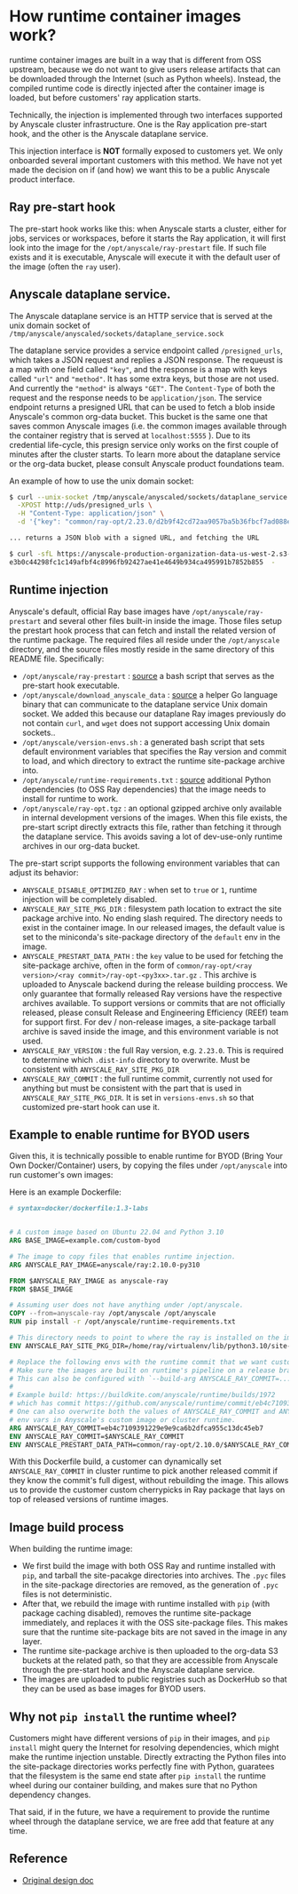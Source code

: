 # How runtime container images work?

runtime container images are built in a way that is different from OSS upstream,
because we do not want to give users release artifacts that can be downloaded
through the Internet (such as Python wheels). Instead, the compiled runtime code
is directly injected after the container image is loaded, but before customers'
ray application starts.

Technically, the injection is implemented through two interfaces supported
by Anyscale cluster infrastructure. One is the Ray application pre-start hook,
and the other is the Anyscale dataplane service.

This injection interface is **NOT** formally exposed to customers yet. We only
onboarded several important customers with this method. We have not yet made
the decision on if (and how) we want this to be a public Anyscale product
interface.

## Ray pre-start hook

The pre-start hook works like this: when Anyscale starts a cluster, either for
jobs, services or workspaces, before it starts the Ray application, it will
first look into the image for the `/opt/anyscale/ray-prestart` file. If such
file exists and it is executable, Anyscale will execute it with the default
user of the image (often the `ray` user).

## Anyscale dataplane service.

The Anyscale dataplane service is an HTTP service that is served at the unix
domain socket of `/tmp/anyscale/anyscaled/sockets/dataplane_service.sock`

The dataplane service provides a service endpoint called `/presigned_urls`,
which takes a JSON request and replies a JSON response. The requeust is a map
with one field called `"key"`, and the response is a map with keys
called `"url"` and `"method"`. It has some extra keys, but those are not used.
And currently the `"method"` is always `"GET"`. The `Content-Type` of both
the request and the response needs to be `application/json`. The service
endpoint returns a presigned URL that can be used to fetch a blob inside
Anyscale's common org-data bucket. This bucket is the same one that saves
common Anyscale images (i.e. the common images available through the container
registry that is served at `localhost:5555` ). Due to its credential life-cycle,
this presign service only works on the first couple of minutes after the cluster
starts. To learn more about the dataplane service or the org-data bucket,
please consult Anyscale product foundations team.

An example of how to use the unix domain socket:

````bash
$ curl --unix-socket /tmp/anyscale/anyscaled/sockets/dataplane_service.sock \
  -XPOST http://uds/presigned_urls \
  -H "Content-Type: application/json" \
  -d '{"key": "common/ray-opt/2.23.0/d2b9f42cd72aa9057ba5b36fbcf7ad088ef887bd/ray-opt-py310.tar.gz"}'

... returns a JSON blob with a signed URL, and fetching the URL

$ curl -sfL https://anyscale-production-organization-data-us-west-2.s3-accelerate.amazonaws.com/common/... | sha256sum
e3b0c44298fc1c149afbf4c8996fb92427ae41e4649b934ca495991b7852b855  -

````

## Runtime injection

Anyscale's default, official Ray base images have
`/opt/anyscale/ray-prestart` and several other files built-in inside the image.
Those files setup the prestart hook process that can fetch and install the
related version of the runtime package. The required files all reside under the
`/opt/anyscale` directory, and the source files mostly reside in the same
directory of this README file. Specifically:

- `/opt/anyscale/ray-prestart` : [source](./ray-prestart) a bash script that serves as the pre-start
  hook executable.
- `/opt/anyscale/download_anyscale_data` :
  [source](../go/download_anyscale_data/main.go) a helper Go language binary
  that can communicate to the dataplane service Unix domain socket. We added
  this because our dataplane Ray images previously do not contain `curl`, and
  `wget` does not support accessing Unix domain sockets..
- `/opt/anyscale/version-envs.sh` : a generated bash script that sets default
  environment variables that specifies the Ray version and commit to load, and
  which directory to extract the runtime site-package archive into.
- `/opt/anyscale/runtime-requirements.txt` :
  [source](./runtime-requirements.txt) additional Python dependencies
  (to OSS Ray dependencies) that the image needs to install for runtime to work.
- `/opt/anyscale/ray-opt.tgz` : an optional gzipped archive only available in
  internal development versions of the images. When this file exists, the
  pre-start script directly extracts this file, rather than fetching it through
  the dataplane service. This avoids saving a lot of dev-use-only runtime
  archives in our org-data bucket.

The pre-start script supports the following environment variables that can
adjust its behavior:

- `ANYSCALE_DISABLE_OPTIMIZED_RAY` : when set to `true` or `1`, runtime
  injection will be completely disabled.
- `ANYSCALE_RAY_SITE_PKG_DIR` : filesystem path location to extract the site
  package archive into. No ending slash required. The directory needs to exist
  in the container image. In our released images, the default value is set
  to the miniconda's site-package directory of the `default` env in the image.
- `ANYSCALE_PRESTART_DATA_PATH` : the `key` value to be used for fetching
  the site-package archive, often in the form of
  `common/ray-opt/<ray version>/<ray commit>/ray-opt-<py3xx>.tar.gz` . This
  archive is uploaded to Anyscale backend during the release building proccess.
  We only guarantee that formally released Ray versions have the respective
  archives available. To support versions or commits that are not officially
  released, please consult Release and Engineering Efficiency (REEf) team for
  support first. For dev / non-release images, a site-package tarball archive
  is saved inside the image, and this environment variable is not used.
- `ANYSCALE_RAY_VERSION` : the full Ray version, e.g. `2.23.0`. This is required
  to determine which `.dist-info` directory to overwrite. Must be consistent
  with `ANYSCALE_RAY_SITE_PKG_DIR`
- `ANYSCALE_RAY_COMMIT` : the full runtime commit, currently not used for
  anything but must be consistent with the part that
  is used in `ANYSCALE_RAY_SITE_PKG_DIR`. It is set in `versions-envs.sh` so
  that customized pre-start hook can use it.

## Example to enable runtime for BYOD users

Given this, it is technically possible to enable runtime for BYOD
(Bring Your Own Docker/Container) users, by copying the files under
`/opt/anyscale` into run customer's own images:

Here is an example Dockerfile:

````Dockerfile
# syntax=docker/dockerfile:1.3-labs


# A custom image based on Ubuntu 22.04 and Python 3.10
ARG BASE_IMAGE=example.com/custom-byod

# The image to copy files that enables runtime injection.
ARG ANYSCALE_RAY_IMAGE=anyscale/ray:2.10.0-py310

FROM $ANYSCALE_RAY_IMAGE as anyscale-ray
FROM $BASE_IMAGE

# Assuming user does not have anything under /opt/anyscale.
COPY --from=anyscale-ray /opt/anyscale /opt/anyscale
RUN pip install -r /opt/anyscale/runtime-requirements.txt

# This directory needs to point to where the ray is installed on the image.
ENV ANYSCALE_RAY_SITE_PKG_DIR=/home/ray/virtualenv/lib/python3.10/site-packages

# Replace the following envs with the runtime commit that we want customer to use.
# Make sure the images are built on runtime's pipeline on a release branch.
# This can also be configured with `--build-arg ANYSCALE_RAY_COMMIT=...`
#
# Example build: https://buildkite.com/anyscale/runtime/builds/1972
# which has commit https://github.com/anyscale/runtime/commit/eb4c7109391229e9e9ca6b2dfca955c13dc45eb7
# One can also overwrite both the values of ANYSCALE_RAY_COMMIT and ANYSCALE_PRESTART_DATA_PATH
# env vars in Anyscale's custom image or cluster runtime.
ARG ANYSCALE_RAY_COMMIT=eb4c7109391229e9e9ca6b2dfca955c13dc45eb7
ENV ANYSCALE_RAY_COMMIT=$ANYSCALE_RAY_COMMIT
ENV ANYSCALE_PRESTART_DATA_PATH=common/ray-opt/2.10.0/$ANYSCALE_RAY_COMMIT/ray-opt-py310.tar.gz
````

With this Dockerfile build, a customer can dynamically set `ANYSCALE_RAY_COMMIT`
in cluster runtime to pick another released commit if they know the commit's
full digest, without rebuilding the image. This allows us to provide the
customer custom cherrypicks in Ray package that lays on top of released
versions of runtime images.

## Image build process

When building the runtime image:

- We first build the image with both OSS Ray and runtime installed with `pip`,
  and tarball the site-pacakge directories into archives. The `.pyc` files
  in the site-package directories are removed, as the generation of `.pyc` files
  is not deterministic.
- After that, we rebuild the image with runtime installed with `pip`
  (with package caching disabled), removes the runtime site-package immediately,
  and replaces it with the OSS site-package files. This makes sure that the
  runtime site-package bits are not saved in the image in any layer.
- The runtime site-package archive is then uploaded to the org-data S3 buckets
  at the related path, so that they are accessible from Anyscale through
  the pre-start hook and the Anyscale dataplane service.
- The images are uploaded to public registries such as DockerHub so that they
  can be used as base images for BYOD users.

## Why not `pip install` the runtime wheel?

Customers might have different versions of `pip` in their images, and
`pip install` might query the Internet for resolving dependencies, which
might make the runtime injection unstable. Directly extracting the Python files
into the site-package directories works perfectly fine with Python, guaratees
that the filesystem is the same end state after `pip install` the runtime wheel
during our container building, and makes sure that no Python dependency
changes.

That said, if in the future, we have a requirement to provide the runtime wheel
through the dataplane service, we are free add that feature at any time.

## Reference

- [Original design doc][design-doc]


[design-doc]: https://docs.google.com/document/d/1tQTYaxteOUenWq974kRxh61qyhYEh46zmbG0WfVH1l8
